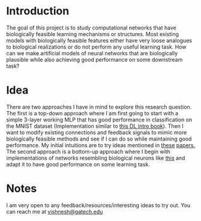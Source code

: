 # Introduction

The goal of this project is to study computational networks that have biologically feasible learning mechanisms or structures. Most existing models with biologically feasible features either have very loose analogues to biological realizations or do not perform any useful learning task. How can we make artificial models of neural networks that are biologically plausible while also achieving good performance on some downstream task?

# Idea

There are two approaches I have in mind to explore this research question. The first is a top-down approach where I am first going to start with a simple 3-layer working MLP that has good performance in classification on the MNIST dataset (Implementation similar to [this DL intro book](http://neuralnetworksanddeeplearning.com)). Then I want to modify existing connections and feedback signals to mimic more biologically feasible methods and see if I can do so while maintaining good performance. My initial intuitions are to try ideas mentioned in [these](https://www.pnas.org/doi/10.1073/pnas.1912804117) [papers.](https://www.nature.com/articles/s41583-020-0277-3)
The second approach is a bottom-up approach where I begin with implementations of networks resembling biological neurons like [this](https://www.sciencedirect.com/science/article/pii/S0896627321005018?via%3Dihub) and adapt it to have good performance on some learning task.

# Notes

I am very open to any feedback/resources/interesting ideas to try out. You can reach me at vishnesh@gatech.edu

